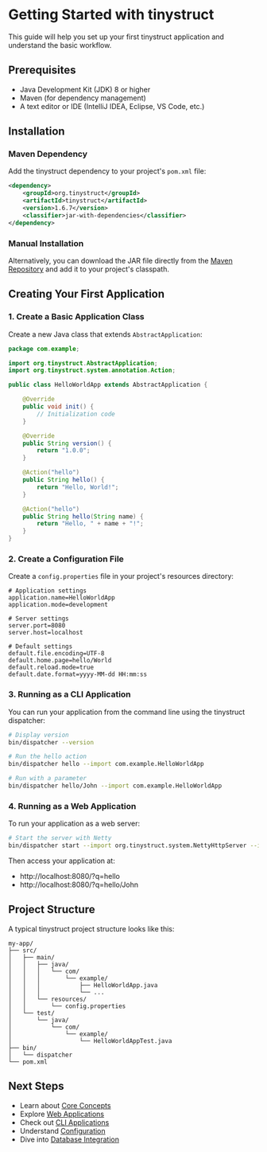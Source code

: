 # Getting Started with tinystruct

This guide will help you set up your first tinystruct application and understand the basic workflow.

## Prerequisites

- Java Development Kit (JDK) 8 or higher
- Maven (for dependency management)
- A text editor or IDE (IntelliJ IDEA, Eclipse, VS Code, etc.)

## Installation

### Maven Dependency

Add the tinystruct dependency to your project's `pom.xml` file:

```xml
<dependency>
    <groupId>org.tinystruct</groupId>
    <artifactId>tinystruct</artifactId>
    <version>1.6.7</version>
    <classifier>jar-with-dependencies</classifier>
</dependency>
```

### Manual Installation

Alternatively, you can download the JAR file directly from the [Maven Repository](https://mvnrepository.com/artifact/org.tinystruct/tinystruct) and add it to your project's classpath.

## Creating Your First Application

### 1. Create a Basic Application Class

Create a new Java class that extends `AbstractApplication`:

```java
package com.example;

import org.tinystruct.AbstractApplication;
import org.tinystruct.system.annotation.Action;

public class HelloWorldApp extends AbstractApplication {

    @Override
    public void init() {
        // Initialization code
    }

    @Override
    public String version() {
        return "1.0.0";
    }

    @Action("hello")
    public String hello() {
        return "Hello, World!";
    }

    @Action("hello")
    public String hello(String name) {
        return "Hello, " + name + "!";
    }
}
```

### 2. Create a Configuration File

Create a `config.properties` file in your project's resources directory:

```properties
# Application settings
application.name=HelloWorldApp
application.mode=development

# Server settings
server.port=8080
server.host=localhost

# Default settings
default.file.encoding=UTF-8
default.home.page=hello/World
default.reload.mode=true
default.date.format=yyyy-MM-dd HH:mm:ss
```

### 3. Running as a CLI Application

You can run your application from the command line using the tinystruct dispatcher:

```bash
# Display version
bin/dispatcher --version

# Run the hello action
bin/dispatcher hello --import com.example.HelloWorldApp

# Run with a parameter
bin/dispatcher hello/John --import com.example.HelloWorldApp
```

### 4. Running as a Web Application

To run your application as a web server:

```bash
# Start the server with Netty
bin/dispatcher start --import org.tinystruct.system.NettyHttpServer --import com.example.HelloWorldApp
```

Then access your application at:
- http://localhost:8080/?q=hello
- http://localhost:8080/?q=hello/John

## Project Structure

A typical tinystruct project structure looks like this:

```
my-app/
├── src/
│   ├── main/
│   │   ├── java/
│   │   │   └── com/
│   │   │       └── example/
│   │   │           ├── HelloWorldApp.java
│   │   │           └── ...
│   │   └── resources/
│   │       └── config.properties
│   └── test/
│       └── java/
│           └── com/
│               └── example/
│                   └── HelloWorldAppTest.java
├── bin/
│   └── dispatcher
└── pom.xml
```

## Next Steps

- Learn about [Core Concepts](core-concepts.md)
- Explore [Web Applications](web-applications.md)
- Check out [CLI Applications](cli-applications.md)
- Understand [Configuration](configuration.md)
- Dive into [Database Integration](database.md)

